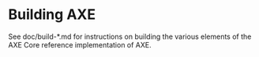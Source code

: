 Building AXE
=============

See doc/build-*.md for instructions on building the various
elements of the AXE Core reference implementation of AXE.
